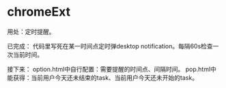 chromeExt
=========
用处：定时提醒。

已完成：
代码里写死在某一时间点定时弹desktop notification。每隔60s检查一次当前时间。

接下来：
option.html中自行配置：需要提醒的时间点、间隔时间。
pop.html中能获得：当前用户今天还未结束的task、当前用户今天还未开始的task。
